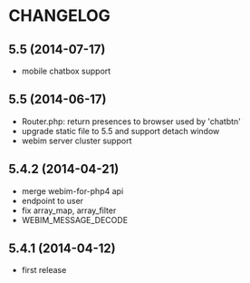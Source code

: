 CHANGELOG
==================

5.5 (2014-07-17)
------------------
* mobile chatbox support


5.5 (2014-06-17)
------------------

* Router.php: return presences to browser used by 'chatbtn'
* upgrade static file to 5.5 and support detach window
* webim server cluster support

5.4.2 (2014-04-21)
------------------

* merge webim-for-php4 api
* endpoint to user
* fix array_map, array_filter
* WEBIM_MESSAGE_DECODE

5.4.1 (2014-04-12)
------------------

* first release
